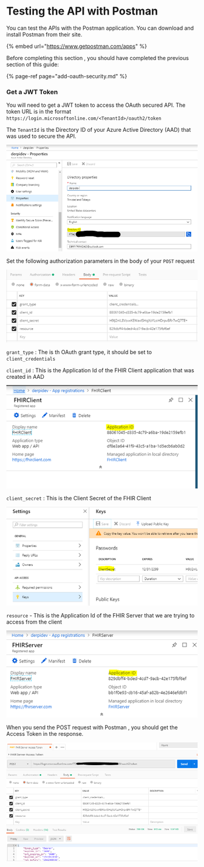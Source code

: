 # Testing the API with Postman

You can test the APIs with the Postman application. You can download and install Postman from their site.

{% embed url="https://www.getpostman.com/apps" %}

  
Before completing this section , you should have completed the previous section of this guide:

{% page-ref page="add-oauth-security.md" %}

###  Get a JWT Token

You will need to get a JWT token to access the OAuth secured API. The token URL is in the format `https://login.microsoftonline.com/<TenantId>/oauth2/token`

The `TenantId` is the Directory ID of your Azure Active Directory \(AAD\) that was used to secure the API.

![](../.gitbook/assets/aad_tenantid.PNG)

Set the following authorization parameters in the body of your `POST` request

![](../.gitbook/assets/pm_authbody.PNG)

  
`grant_type` : The is th OAuth grant type, it should be set to `client_credentials`

`client_id` : This is the Application Id of the FHIR Client application that was created in AAD

![](../.gitbook/assets/pm_clientid.PNG)

`client_secret` : This is the Client Secret of the FHIR Client

![](../.gitbook/assets/aad_clientsecret.PNG)

`resource` - This is the Application Id of the FHIR Server that we are trying to access from the client

![](../.gitbook/assets/aad_clientid.PNG)

  
When you send the POST request with Postman , you should get the Access Token in the response.

![](../.gitbook/assets/pm_access_token.PNG)

